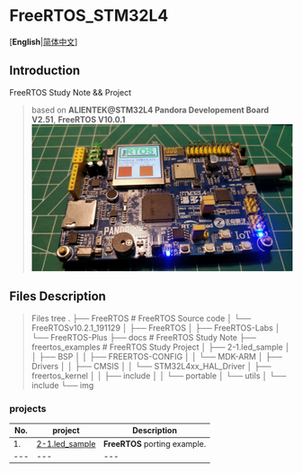 # FreeRTOS_STM32L4

[**English**|[简体中文](./README_ZH.md)]

## Introduction

FreeRTOS Study Note &amp;&amp; Project

> based on **ALIENTEK@STM32L4 Pandora Developement Board V2.51**, **FreeRTOS V10.0.1**
![Pandora_FreeRTOS](./img/Pandora_FreeRTOS.jpg)

## Files Description

>Files tree
.
├── FreeRTOS    # FreeRTOS Source code
│   └── FreeRTOSv10.2.1_191129
│       ├── FreeRTOS
│       ├── FreeRTOS-Labs
│       └── FreeRTOS-Plus
├── docs    # FreeRTOS Study Note
├── freertos_examples # FreeRTOS Study Project
│   ├── 2-1.led_sample
│   │   ├── BSP
│   │   ├── FREERTOS-CONFIG
│   │   └── MDK-ARM
│   ├── Drivers
│   │   ├── CMSIS
│   │   └── STM32L4xx_HAL_Driver
│   ├── freertos_kernel
│   │   ├── include
│   │   └── portable
│   └── utils
│       └── include
└── img

### projects

| No. | project | Description |
|---|---|---|
|1.| [2-1.led_sample](./freertos_examples/2-1.led_sample) | **FreeRTOS** porting example. |
|---|---|---|
